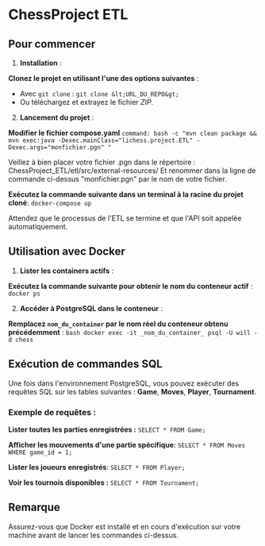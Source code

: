 # **ChessProject ETL** 

## **Pour commencer** 

1. **Installation** :

**Clonez le projet en utilisant l'une des options suivantes** : 
- Avec `git clone` : ``` git clone &lt;URL_DU_REPO&gt; ``` 
- Ou téléchargez et extrayez le fichier *ZIP*. 


2. **Lancement du projet** :

**Modifier le fichier compose.yaml**
```command: bash -c "mvn clean package && mvn exec:java -Dexec.mainClass="lichess.project.ETL" -Dexec.args="monfichier.pgn" "```

Veillez à bien placer votre fichier .pgn dans le répertoire : ChessProject_ETL/etl/src/external-resources/
Et renommer dans la ligne de commande ci-dessus "monfichier.pgn" par le nom de votre fichier.

**Exécutez la commande suivante dans un terminal à la racine du projet cloné**: 
```docker-compose up ``` 

Attendez que le processus de l'ETL se termine et que l'API soit appelée automatiquement. 


## **Utilisation avec Docker** 

1. **Lister les containers actifs** :

**Exécutez la commande suivante pour obtenir le nom du conteneur actif** : 
```docker ps ``` 

2. **Accéder à PostgreSQL dans le conteneur** :

**Remplacez `nom_du_container` par le nom réel du conteneur obtenu précédemment** : 
```bash docker exec -it _nom_du_container_ psql -U will -d chess ``` 

## **Exécution de commandes SQL** 
Une fois dans l'environnement PostgreSQL, vous pouvez exécuter des requêtes SQL sur les tables suivantes : 
**Game**, **Moves**, **Player**, **Tournament**. 

### **Exemple de requêtes** :
**Lister toutes les parties enregistrées :** 
```SELECT * FROM Game;```

**Afficher les mouvements d'une partie spécifique**:
```SELECT * FROM Moves WHERE game_id = 1;``` 

**Lister les joueurs enregistrés**:
```SELECT * FROM Player;``` 

**Voir les tournois disponibles :** 
```SELECT * FROM Tournament;``` 

## **Remarque** 
Assurez-vous que Docker est installé et en cours d'exécution sur votre machine avant de lancer les commandes ci-dessus. 
